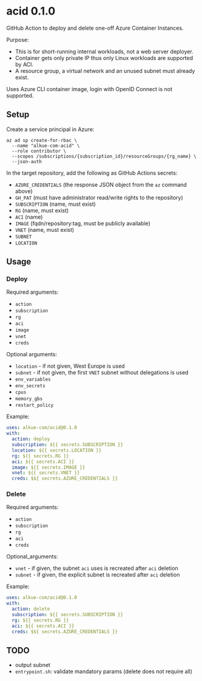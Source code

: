 # acid 0.1.0

GitHub Action to deploy and delete one-off Azure Container Instances.

Purpose:
- This is for short-running internal workloads, not a web server deployer.
- Container gets only private IP thus only Linux workloads are supported by ACI.
- A resource group, a virtual network and an unused subnet must already exist.

Uses Azure CLI container image, login with OpenID Connect is not supported.

## Setup

Create a service principal in Azure:

    az ad sp create-for-rbac \
      --name "alkue-com-acid" \
      --role contributor \
      --scopes /subscriptions/{subscription_id}/resourceGroups/{rg_name} \
      --json-auth

In the target repository, add the following as GitHub Actions secrets:
- `AZURE_CREDENTIALS` (the response JSON object from the `az` command above)
- `GH_PAT` (must have administrator read/write rights to the repository)
- `SUBSCRIPTION` (name, must exist)
- `RG` (name, must exist)
- `ACI` (name)
- `IMAGE` (fqdn/repository:tag, must be publicly available)
- `VNET` (name, must exist)
- `SUBNET`
- `LOCATION`

## Usage

### Deploy

Required arguments:
- `action`
- `subscription`
- `rg`
- `aci`
- `image`
- `vnet`
- `creds`

Optional arguments:
- `location` - if not given, West Europe is used
- `subnet` - if not given, the first `VNET` subnet without delegations is used
- `env_variables`
- `env_secrets`
- `cpus`
- `memory_gbs`
- `restart_policy`

Example:

```yaml
uses: alkue-com/acid@0.1.0
with:
  action: deploy
  subscription: ${{ secrets.SUBSCRIPTION }}
  location: ${{ secrets.LOCATION }}
  rg: ${{ secrets.RG }}
  aci: ${{ secrets.ACI }}
  image: ${{ secrets.IMAGE }}
  vnet: ${{ secrets.VNET }}
  creds: $${ secrets.AZURE_CREDENTIALS }}

```

### Delete

Required arguments:
- `action`
- `subscription`
- `rg`
- `aci`
- `creds`

Optional_arguments:
- `vnet` - if given, the subnet `aci` uses is recreated after `aci` deletion
- `subnet` - if given, the explicit subnet is recreated after `aci` deletion

Example:

```yaml
uses: alkue-com/acid@0.1.0
with:
  action: delete
  subscription: ${{ secrets.SUBSCRIPTION }}
  rg: ${{ secrets.RG }}
  aci: ${{ secrets.ACI }}
  creds: $${ secrets.AZURE_CREDENTIALS }}
```

## TODO

- output subnet
- `entrypoint.sh`: validate mandatory params (delete does not require all)
